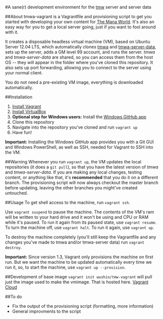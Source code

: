 #A sane(r) development environment for the [tmw](https://github.com/themanaworld) server and server data

##About
tmwa-vagrant is a Vagrantfile and provisioning script to get you started with developing your own content for [The Mana World](http://www.themanaworld.org). It's also an easy way for you to get a local server going, just if you want to fool around with it.

It creates a disposable headless virtual machine (VM), based on Ubuntu Server 12.04 LTS, which automatically clones [tmwa](https://github.com/themanaworld/tmwa) and [tmwa-server-data](https://github.com/themanaworld/tmwa-server-data), sets up the server, adds a GM level 99 account, and runs the server. *tmwa* and *tmwa-server-data* are shared, so you can access them from the host OS -- they will appear in the folder where you've cloned this repository. It also sets up port forwarding, allowing you to connect to the server using your normal client.

You do not need a pre-existing VM image, everything is downloaded automatically.

##Installation
1. [Install Vagrant](http://docs.vagrantup.com/v2/installation/index.html)
2. [Install VirtualBox](https://www.virtualbox.org/wiki/Downloads)
3. **Optional step for Windows users:** Install the [Windows GitHub app](http://windows.github.com/)
4. Clone this repository
5. Navigate into the repository you've cloned and run `vagrant up`
6. Have fun!

**Important:** Installing the Windows GitHub app provides you with a Git GUI and Windows PowerShell, as well as SSH, needed for Vagrant to SSH into the VM.

##Warning
Whenever you run `vagrant up`, the VM updates the local repositories (it does a `git pull`), so that you have the latest version of *tmwa* and *tmwa-server-data*. If you are making any local changes, testing content, or anything like that, it's **recommended** that you do it on a different branch. The provisioning script will now always checkout the master branch before updating, leaving the other branches you might've created untouched.

##Usage
To get shell access to the machine, run `vagrant ssh`.

Use `vagrant suspend` to pause the machine. The contents of the VM's ram will be written to your hard drive and it won't be using and CPU or RAM while it's paused. To run it again from its paused state, use `vagrant resume`. To turn the machine off, use `vagrant halt`. To run it again, use `vagrant up`.

To destroy the machine completely (you'll still keep the Vagrantfile and any changes you've made to tmwa and/or tmwa-server data) run `vagrant destroy`.

**Important:** Since version 1.3, Vagrant only provisions the machine on first run. But we want the machine to be updated automatically every time we run it, so, to start the machine, use `vagrant up --provision`.

##Development of base image
`vagrant init wushin/tmw-vagrant` will pull just the image used to make the vmimage. That is hosted here.
[Vagrant Cloud](https://vagrantcloud.com/wushin/tmw-vagrant)

##To do
* Fix the output of the provisioning script (formatting, more information)
* General improvments to the script
